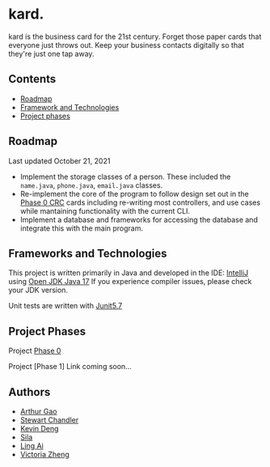 # kard.

kard is the business card for the 21st century. Forget those paper cards that everyone just throws out. Keep your business contacts digitally so that they're just one tap away.

## Contents

- [Roadmap](#roadmap)
- [Framework and Technologies](#frameworks-and-technologies)
- [Project phases](#project-phases)

## Roadmap

Last updated October 21, 2021

- Implement the storage classes of a person. These included the `name.java`, `phone.java`, `email.java` classes.
- Re-implement the core of the program to follow design set out in the [Phase 0 CRC](https://github.com/CSC207-UofT/course-project-purplemongoose/tree/main/phase0/CRC%20Cards) cards including re-writing most controllers, and use cases while mantaining functionality with the current CLI.
- Implement a database and frameworks for accessing the database and integrate this with the main program.

## Frameworks and Technologies

This project is written primarily in Java and developed in the IDE: [IntelliJ](https://www.jetbrains.com/idea/) using [Open JDK Java 17](https://jdk.java.net/17/) If you experience compiler issues, please check your JDK version.

Unit tests are written with [Junit5.7](https://junit.org/junit5/) 

## Project Phases

Project [Phase 0](https://github.com/CSC207-UofT/course-project-purplemongoose/tree/main/phase0)

Project [Phase 1] Link coming soon...

## Authors

- [Arthur Gao](https://github.com/Affixrevy)
- [Stewart Chandler](https://github.com/StewartChandler)
- [Kevin Deng](https://github.com/tiantian205)
- [Sila](https://github.com/mericsila)
- [Ling Ai](https://github.com/warzone2243)
- [Victoria Zheng](https://github.com/vzhang1112)



